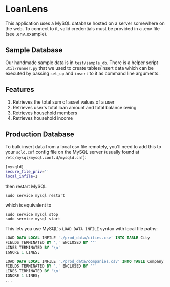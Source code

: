 # LoanLens

This application uses a MySQL database hosted on a server somewhere on the web. 
To connect to it, valid credentials must be provided in a .env file (see .env_example).

## Sample Database
Our handmade sample data is in `test/sample_db`. There is a helper script `util/runner.py` that we used to create tables/insert data which can be executed by passing `set_up` and `insert` to it as command line arguments.

## Features
1. Retrieves the total sum of asset values of a user
2. Retrieves user's total loan amount and total balance owing
3. Retrieves household members
4. Retrieves household income

## Production Database
To bulk insert data from a local csv file remotely, you'll need to add this to your `sqld.cnf` config file on the MySQL server (usually found at `/etc/mysql/mysql.conf.d/mysqld.cnf`):
```bash
[mysqld]
secure_file_priv=''
local_infile=1
```

then restart MySQL
```
sudo service mysql restart
```

which is equivalent to
```
sudo service mysql stop
sudo service mysql start
```

This lets you use MySQL's `LOAD DATA INFILE` syntax with local file paths:
```sql
LOAD DATA LOCAL INFILE './prod_data/cities.csv' INTO TABLE City
FIELDS TERMINATED BY ',' ENCLOSED BY '"'
LINES TERMINATED BY '\n'
IGNORE 1 LINES;

LOAD DATA LOCAL INFILE './prod_data/companies.csv' INTO TABLE Company
FIELDS TERMINATED BY ',' ENCLOSED BY '"'
LINES TERMINATED BY '\n'
IGNORE 1 LINES;
...
```
